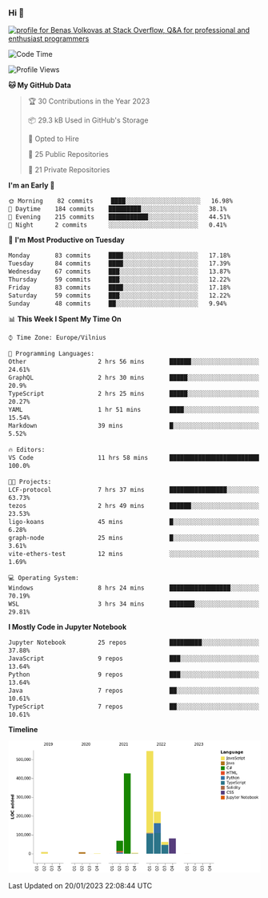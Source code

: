 ### Hi 👋
<a href="https://stackoverflow.com/users/14954249/benas-volkovas"><img src="https://stackoverflow.com/users/flair/14954249.png?theme=dark" width="208" height="58" alt="profile for Benas Volkovas at Stack Overflow, Q&amp;A for professional and enthusiast programmers" title="profile for Benas Volkovas at Stack Overflow, Q&amp;A for professional and enthusiast programmers"></a>

<!--START_SECTION:waka-->
![Code Time](http://img.shields.io/badge/Code%20Time-1%2C218%20hrs%2021%20mins-blue)

![Profile Views](http://img.shields.io/badge/Profile%20Views-0-blue)

**🐱 My GitHub Data** 

> 🏆 30 Contributions in the Year 2023
 > 
> 📦 29.3 kB Used in GitHub's Storage 
 > 
> 💼 Opted to Hire
 > 
> 📜 25 Public Repositories 
 > 
> 🔑 21 Private Repositories  
 > 
**I'm an Early 🐤** 

```text
🌞 Morning    82 commits     ████░░░░░░░░░░░░░░░░░░░░░   16.98% 
🌆 Daytime    184 commits    █████████░░░░░░░░░░░░░░░░   38.1% 
🌃 Evening    215 commits    ███████████░░░░░░░░░░░░░░   44.51% 
🌙 Night      2 commits      ░░░░░░░░░░░░░░░░░░░░░░░░░   0.41%

```
📅 **I'm Most Productive on Tuesday** 

```text
Monday       83 commits     ████░░░░░░░░░░░░░░░░░░░░░   17.18% 
Tuesday      84 commits     ████░░░░░░░░░░░░░░░░░░░░░   17.39% 
Wednesday    67 commits     ███░░░░░░░░░░░░░░░░░░░░░░   13.87% 
Thursday     59 commits     ███░░░░░░░░░░░░░░░░░░░░░░   12.22% 
Friday       83 commits     ████░░░░░░░░░░░░░░░░░░░░░   17.18% 
Saturday     59 commits     ███░░░░░░░░░░░░░░░░░░░░░░   12.22% 
Sunday       48 commits     ██░░░░░░░░░░░░░░░░░░░░░░░   9.94%

```


📊 **This Week I Spent My Time On** 

```text
⌚︎ Time Zone: Europe/Vilnius

💬 Programming Languages: 
Other                    2 hrs 56 mins       ██████░░░░░░░░░░░░░░░░░░░   24.61% 
GraphQL                  2 hrs 30 mins       █████░░░░░░░░░░░░░░░░░░░░   20.9% 
TypeScript               2 hrs 25 mins       █████░░░░░░░░░░░░░░░░░░░░   20.27% 
YAML                     1 hr 51 mins        ████░░░░░░░░░░░░░░░░░░░░░   15.54% 
Markdown                 39 mins             █░░░░░░░░░░░░░░░░░░░░░░░░   5.52%

🔥 Editors: 
VS Code                  11 hrs 58 mins      █████████████████████████   100.0%

🐱‍💻 Projects: 
LCF-protocol             7 hrs 37 mins       ████████████████░░░░░░░░░   63.73% 
tezos                    2 hrs 49 mins       ██████░░░░░░░░░░░░░░░░░░░   23.53% 
ligo-koans               45 mins             █░░░░░░░░░░░░░░░░░░░░░░░░   6.28% 
graph-node               25 mins             █░░░░░░░░░░░░░░░░░░░░░░░░   3.61% 
vite-ethers-test         12 mins             ░░░░░░░░░░░░░░░░░░░░░░░░░   1.69%

💻 Operating System: 
Windows                  8 hrs 24 mins       █████████████████░░░░░░░░   70.19% 
WSL                      3 hrs 34 mins       ███████░░░░░░░░░░░░░░░░░░   29.81%

```

**I Mostly Code in Jupyter Notebook** 

```text
Jupyter Notebook         25 repos            █████████░░░░░░░░░░░░░░░░   37.88% 
JavaScript               9 repos             ███░░░░░░░░░░░░░░░░░░░░░░   13.64% 
Python                   9 repos             ███░░░░░░░░░░░░░░░░░░░░░░   13.64% 
Java                     7 repos             ██░░░░░░░░░░░░░░░░░░░░░░░   10.61% 
TypeScript               7 repos             ██░░░░░░░░░░░░░░░░░░░░░░░   10.61%

```


**Timeline**

![Chart not found](https://raw.githubusercontent.com/BenasVolkovas/BenasVolkovas/main/charts/bar_graph.png) 


 Last Updated on 20/01/2023 22:08:44 UTC
<!--END_SECTION:waka-->
